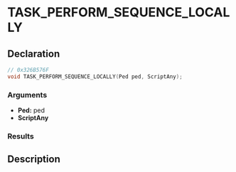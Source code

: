 # TASK_PERFORM_SEQUENCE_LOCALLY

## Declaration
```cpp
// 0x326B576F
void TASK_PERFORM_SEQUENCE_LOCALLY(Ped ped, ScriptAny);
```

### Arguments
- **Ped:** ped
- **ScriptAny**

### Results

## Description
